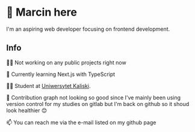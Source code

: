 # 👋 Marcin here

I'm an aspiring web developer focusing on frontend development.

## Info

👩‍💻   Not working on any public projects right now

🧠   Currently learning Next.js with TypeScript

👨‍🎓   Student at [Uniwersytet Kaliski](https://uniwersytetkaliski.edu.pl/).

🐌   Contribution graph not looking so good since I've mainly been using version control for my studies on gitlab
      but I'm back on github so it shoud look healthier 😊

📫   You can reach me via the e-mail listed on my github page
